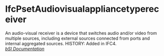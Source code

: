 IfcPsetAudiovisualappliancetypereceiver
=======================================
An audio-visual receiver is a device that switches audio and/or video from
multiple sources, including external sources connected from ports and internal
aggregated sources. HISTORY: Added in IFC4.  
[ _bSI
Documentation_](https://standards.buildingsmart.org/IFC/DEV/IFC4_2/FINAL/HTML/schema/ifcelectricaldomain/pset/pset_audiovisualappliancetypereceiver.htm)


